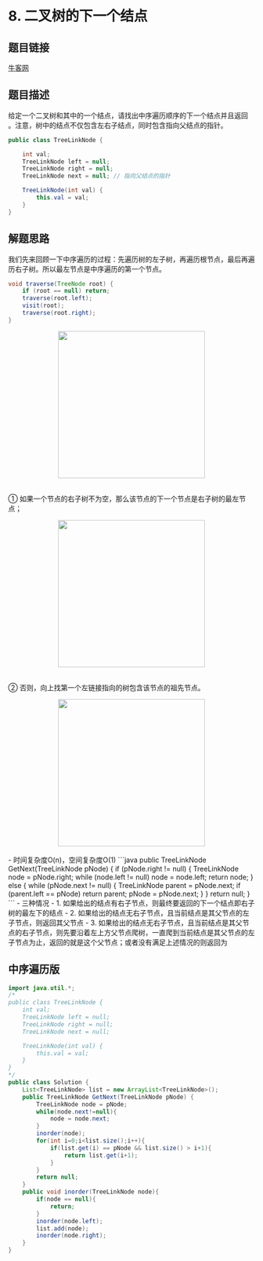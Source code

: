 # 8. 二叉树的下一个结点

## 题目链接

[牛客网](https://www.nowcoder.com/practice/9023a0c988684a53960365b889ceaf5e?tpId=13&tqId=11210&tPage=1&rp=1&ru=/ta/coding-interviews&qru=/ta/coding-interviews/question-ranking&from=cyc_github)

## 题目描述

给定一个二叉树和其中的一个结点，请找出中序遍历顺序的下一个结点并且返回 。注意，树中的结点不仅包含左右子结点，同时包含指向父结点的指针。

```java
public class TreeLinkNode {

    int val;
    TreeLinkNode left = null;
    TreeLinkNode right = null;
    TreeLinkNode next = null; // 指向父结点的指针

    TreeLinkNode(int val) {
        this.val = val;
    }
}
```

## 解题思路

我们先来回顾一下中序遍历的过程：先遍历树的左子树，再遍历根节点，最后再遍历右子树。所以最左节点是中序遍历的第一个节点。

```java
void traverse(TreeNode root) {
    if (root == null) return;
    traverse(root.left);
    visit(root);
    traverse(root.right);
}
```

<div align="center"> <img src="https://cs-notes-1256109796.cos.ap-guangzhou.myqcloud.com/ad5cc8fc-d59b-45ce-8899-63a18320d97e.gif" width="300px"/> </div><br>



① 如果一个节点的右子树不为空，那么该节点的下一个节点是右子树的最左节点；

<div align="center"> <img src="https://cs-notes-1256109796.cos.ap-guangzhou.myqcloud.com/7008dc2b-6f13-4174-a516-28b2d75b0152.gif" width="300px"/> </div><br>

② 否则，向上找第一个左链接指向的树包含该节点的祖先节点。

<div align="center"> <img src="https://cs-notes-1256109796.cos.ap-guangzhou.myqcloud.com/094e3ac8-e080-4e94-9f0a-64c25abc695e.gif" width="300px"/> </div><br>
- 时间复杂度O(n)，空间复杂度O(1)
```java
public TreeLinkNode GetNext(TreeLinkNode pNode) {
    if (pNode.right != null) {
        TreeLinkNode node = pNode.right;
        while (node.left != null)
            node = node.left;
        return node;
    } else {
        while (pNode.next != null) {
            TreeLinkNode parent = pNode.next;
            if (parent.left == pNode)
                return parent;
            pNode = pNode.next;
        }
    }
    return null;
}
```
- 三种情况
- 1. 如果给出的结点有右子节点，则最终要返回的下一个结点即右子树的最左下的结点
- 2. 如果给出的结点无右子节点，且当前结点是其父节点的左子节点，则返回其父节点
- 3. 如果给出的结点无右子节点，且当前结点是其父节点的右子节点，则先要沿着左上方父节点爬树，一直爬到当前结点是其父节点的左子节点为止，返回的就是这个父节点；或者没有满足上述情况的则返回为

## 中序遍历版
```java
import java.util.*;
/*
public class TreeLinkNode {
    int val;
    TreeLinkNode left = null;
    TreeLinkNode right = null;
    TreeLinkNode next = null;

    TreeLinkNode(int val) {
        this.val = val;
    }
}
*/
public class Solution {
    List<TreeLinkNode> list = new ArrayList<TreeLinkNode>();
    public TreeLinkNode GetNext(TreeLinkNode pNode) {
        TreeLinkNode node = pNode;
        while(node.next!=null){
            node = node.next;
        }
        inorder(node);
        for(int i=0;i<list.size();i++){
            if(list.get(i) == pNode && list.size() > i+1){
                return list.get(i+1);
            }
        }
        return null;
    }
    public void inorder(TreeLinkNode node){
        if(node == null){
            return;
        }
        inorder(node.left);
        list.add(node);
        inorder(node.right);
    }
}

```
